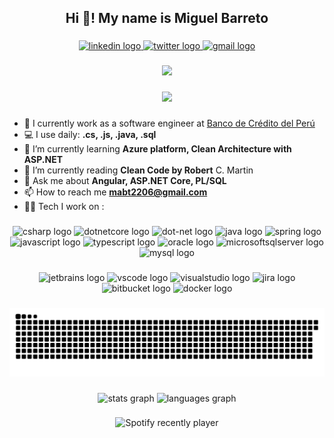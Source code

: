 <h2 align="center">Hi 👋! My name is Miguel Barreto</h2>

###

<div align="center">
  <a href="https://www.linkedin.com/in/miguel-barreto-torres-2b6b8a1b6/" target="_blank">
    <img src="https://raw.githubusercontent.com/maurodesouza/profile-readme-generator/master/src/assets/icons/social/linkedin/default.svg" width="52" height="40" alt="linkedin logo"  />
  </a>
  <a href="https://twitter.com/MiguelBCode" target="_blank">
    <img src="https://raw.githubusercontent.com/maurodesouza/profile-readme-generator/master/src/assets/icons/social/twitter/default.svg" width="52" height="40" alt="twitter logo"  />
  </a>
  <a href="https://mail.google.com/mail/u/0/?fs=1&to=mabt2206@gmail.com&su=HI_MIGUEL_FROM_GITHUB&body=&tf=cm" target="_blank">
    <img src="https://raw.githubusercontent.com/maurodesouza/profile-readme-generator/master/src/assets/icons/social/gmail/default.svg" width="52" height="40" alt="gmail logo"  />
  </a>
</div>

###

<div align="center">
  <img height="200" src="https://mir-s3-cdn-cf.behance.net/project_modules/disp/67c24316077971.562a51808c8c1.gif"  />
</div>

###

<div align="center">
  <img src="https://profile-counter.glitch.me/miguelbtcode/count.svg?"  />
</div>

###

- 🏦 I currently work as a software engineer at [Banco de Crédito del Perú](https://www.viabcp.com/)
- 💻 I use daily: **.cs, .js, .java, .sql** 
- 🌱 I’m currently learning **Azure platform, Clean Architecture with ASP.NET**
- 📖 I’m currently reading **Clean Code by Robert** C. Martin
- 💬 Ask me about **Angular, ASP.NET Core, PL/SQL**
- 📫 How to reach me **mabt2206@gmail.com**
- 🧑‍💻 Tech I work on :

###

<div align="center">
  <img src="https://cdn.jsdelivr.net/gh/devicons/devicon/icons/csharp/csharp-original.svg" height="55" width="62" alt="csharp logo"  />
  <img src="https://cdn.jsdelivr.net/gh/devicons/devicon/icons/dotnetcore/dotnetcore-original.svg" height="55" width="62" alt="dotnetcore logo"  />
  <img src="https://cdn.jsdelivr.net/gh/devicons/devicon/icons/dot-net/dot-net-original.svg" height="65" width="65" alt="dot-net logo"  />
  <img src="https://cdn.jsdelivr.net/gh/devicons/devicon/icons/java/java-original.svg" height="60" width="60" alt="java logo"  />
  <img src="https://cdn.jsdelivr.net/gh/devicons/devicon/icons/spring/spring-original.svg" height="55" width="62" alt="spring logo"  />
  <img src="https://cdn.jsdelivr.net/gh/devicons/devicon/icons/javascript/javascript-original.svg" height="55" width="62" alt="javascript logo"  />
  <img src="https://cdn.jsdelivr.net/gh/devicons/devicon/icons/typescript/typescript-original.svg" height="55" width="62" alt="typescript logo"  />
  <img src="https://cdn.jsdelivr.net/gh/devicons/devicon/icons/oracle/oracle-original.svg" height="55" width="62" alt="oracle logo"  />
  <img src="https://cdn.jsdelivr.net/gh/devicons/devicon/icons/microsoftsqlserver/microsoftsqlserver-plain.svg" height="55" width="62" alt="microsoftsqlserver logo"  />
  <img src="https://cdn.jsdelivr.net/gh/devicons/devicon/icons/mysql/mysql-original.svg" height="55" width="62" alt="mysql logo"  />
</div>

###

<div align="center">
  <img src="https://cdn.jsdelivr.net/gh/devicons/devicon/icons/jetbrains/jetbrains-original.svg" height="50" width="62" alt="jetbrains logo"  />
  <img src="https://cdn.jsdelivr.net/gh/devicons/devicon/icons/vscode/vscode-original.svg" height="50" width="62" alt="vscode logo"  />
  <img src="https://cdn.jsdelivr.net/gh/devicons/devicon/icons/visualstudio/visualstudio-plain.svg" height="50" width="62" alt="visualstudio logo"  />
  <img src="https://cdn.jsdelivr.net/gh/devicons/devicon/icons/jira/jira-original-wordmark.svg" height="50" width="62" alt="jira logo"  />
  <img src="https://cdn.jsdelivr.net/gh/devicons/devicon/icons/bitbucket/bitbucket-original-wordmark.svg" height="50" width="62" alt="bitbucket logo"  />
  <img src="https://cdn.jsdelivr.net/gh/devicons/devicon/icons/docker/docker-original-wordmark.svg" height="50" width="62" alt="docker logo"  />
</div>

###

<div align="center">
<img src="https://raw.githubusercontent.com/miguelbtcode/miguelbtcode/output/github-contribution-grid-snake.svg" alt="Snake animation" />
</div>

###

<div align="center">
  <img src="https://github-readme-stats.vercel.app/api?hide_title=false&hide_rank=false&show_icons=true&include_all_commits=true&count_private=true&disable_animations=false&theme=dracula&locale=en&hide_border=false&username=miguelbtcode" height="150" alt="stats graph"  />
  <img src="https://github-readme-stats.vercel.app/api/top-langs?locale=en&hide_title=false&layout=compact&card_width=320&langs_count=5&theme=dracula&hide_border=false&username=miguelbtcode" height="150" alt="languages graph"  />
</div>

###

<div align="center">
  <img src="https://spotify-recently-played-readme.vercel.app/api?user=31srdnw2wep557xjaig2sg55jjgu" alt="Spotify recently player" />
</div>

###
###
